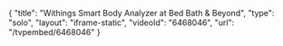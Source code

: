 {
    "title": "Withings Smart Body Analyzer at Bed Bath & Beyond",
    "type": "solo",
    "layout": "iframe-static",
    "videoId": "6468046",
    "url": "\/tvpembed\/6468046"
}